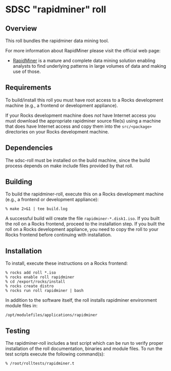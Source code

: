 # SDSC "rapidminer" roll

## Overview

This roll bundles the rapidminer data mining tool.

For more information about RapidMiner please visit the official web page:

- <a href="http://sourceforge.net/projects/rapidminer/" target="_blank">RapidMiner</a> is  a mature and complete data mining solution enabling analysts to find underlying patterns in large volumes of data and making use of those.


## Requirements

To build/install this roll you must have root access to a Rocks development
machine (e.g., a frontend or development appliance).

If your Rocks development machine does *not* have Internet access you must
download the appropriate rapidminer source file(s) using a machine that does
have Internet access and copy them into the `src/<package>` directories on your
Rocks development machine.


## Dependencies

The sdsc-roll must be installed on the build machine, since the build process
depends on make include files provided by that roll.


## Building

To build the rapidminer-roll, execute this on a Rocks development
machine (e.g., a frontend or development appliance):

```shell
% make 2>&1 | tee build.log
```

A successful build will create the file `rapidminer-*.disk1.iso`.  If you built the
roll on a Rocks frontend, proceed to the installation step. If you built the
roll on a Rocks development appliance, you need to copy the roll to your Rocks
frontend before continuing with installation.


## Installation

To install, execute these instructions on a Rocks frontend:

```shell
% rocks add roll *.iso
% rocks enable roll rapidminer
% cd /export/rocks/install
% rocks create distro
% rocks run roll rapidminer | bash
```

In addition to the software itself, the roll installs rapidminer environment
module files in:

```shell
/opt/modulefiles/applications/rapidminer
```


## Testing

The rapidminer-roll includes a test script which can be run to verify proper
installation of the roll documentation, binaries and module files. To
run the test scripts execute the following command(s):

```shell
% /root/rolltests/rapidminer.t 
```
